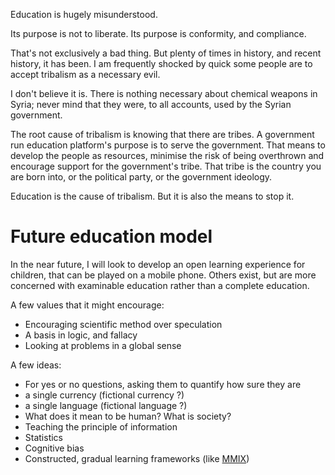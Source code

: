 <!-- post-title: The dangers of a free, open and accessible universal education platform -->
<!-- post-timestamp: 1539670466019 -->
<!-- post-inactive -->

Education is hugely misunderstood.

Its purpose is not to liberate. Its purpose is conformity, and
compliance.

That's not exclusively a bad thing. But plenty of times in history, and
recent history, it has been. I am frequently shocked by quick some
people are to accept tribalism as a necessary evil.

I don't believe it is. There is nothing necessary about chemical weapons
in Syria; never mind that they were, to all accounts, used by the Syrian
government.

The root cause of tribalism is knowing that there are tribes. A
government run education platform's purpose is to serve the government.
That means to develop the people as resources, minimise the risk of
being overthrown and encourage support for the government's tribe. That
tribe is the country you are born into, or the political party, or the
government ideology.

Education is the cause of tribalism. But it is also the means to stop
it.

# Future education model

In the near future, I will look to develop an open learning experience
for children, that can be played on a mobile phone. Others exist, but
are more concerned with examinable education rather than a complete
education.

A few values that it might encourage:

  - Encouraging scientific method over speculation
  - A basis in logic, and fallacy
  - Looking at problems in a global sense

A few ideas:

  - For yes or no questions, asking them to quantify how sure they are
  - a single currency (fictional currency ?)
  - a single language (fictional language ?)
  - What does it mean to be human? What is society?
  - Teaching the principle of information
  - Statistics
  - Cognitive bias
  - Constructed, gradual learning frameworks (like
    [MMIX](https://en.wikipedia.org/wiki/MMIX))
